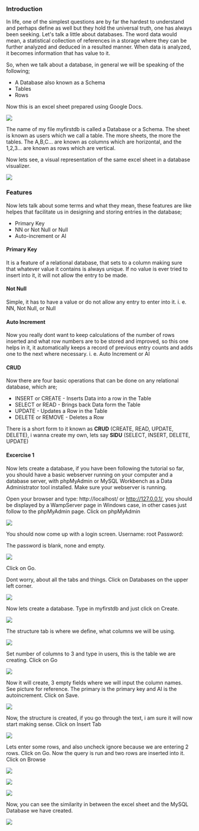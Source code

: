 ### Introduction
In life, one of the simplest questions are by far the hardest to understand and perhaps define as well but they hold the universal truth, one has always been seeking. Let's talk a little about databases. The word data would mean, a statistical collection of references in a storage where they can be further analyzed and deduced in a resulted manner. When data is analyzed, it becomes information that has value to it. 

So, when we talk about a database, in general we will be speaking of the following;

*   A Database also known as a Schema
*   Tables
*   Rows

Now this is an excel sheet prepared using Google Docs.

![](https://thepracticaldev.s3.amazonaws.com/i/rdis27xt0r1t7ckqn4mo.png)

The name of my file myfirstdb is called a Database or a Schema. The sheet is known as users which we call a table. The more sheets, the more the tables. The A,B,C... are known as columns which are horizontal, and the 1,2,3... are known as rows which are vertical.

Now lets see, a visual representation of the same excel sheet in a database visualizer.

![](https://thepracticaldev.s3.amazonaws.com/i/yeogkokzysgqfh8vxzdh.png)

### Features
Now lets talk about some terms and what they mean, these features are like helpes that facilitate us in designing and storing entries in the database;

* Primary Key
* NN or Not Null or Null
* Auto-increment or AI

#### Primary Key
It is a feature of a relational database, that sets to a column making sure that whatever value it contains is always unique. If no value is ever tried to insert into it, it will not allow the entry to be made.

#### Not Null
Simple, it has to have a value or do not allow any entry to enter into it. i. e. NN, Not Null, or Null

#### Auto Increment
Now you really dont want to keep calculations of the number of rows inserted and what row numbers are to be stored and improved, so this one helps in it, it automatically keeps a record of previous entry counts and adds one to the next where necessary. i. e. Auto Increment or AI

#### CRUD
Now there are four basic operations that can be done on any relational database, which are;
* INSERT or CREATE - Inserts Data into a row in the Table
* SELECT or READ - Brings back Data form the Table
* UPDATE - Updates a Row in the Table
* DELETE or REMOVE - Deletes a Row

There is a short form to it known as **CRUD** (CREATE, READ, UPDATE, DELETE), i wanna create my own, lets say **SIDU** (SELECT, INSERT, DELETE, UPDATE)

#### Excercise 1
Now lets create a database, if you have been following the tutorial so far, you should have a basic webserver running on your computer and a database server, with phpMyAdmin or MySQL Workbench as a Data Administrator tool installed. Make sure your webserver is running.

Open your browser and type: http://localhost/ or http://127.0.0.1/, you should be displayed by a WampServer page in Windows case, in other cases just follow to the phpMyAdmin page. Click on phpMyAdmin

![](https://i.ibb.co/VC7VXLQ/Image-004.png)

You should now come up with a login screen.
Username: root
Password: 

The password is blank, none and empty. 

![](https://i.ibb.co/hRdbM2S/Image-005.png)

Click on Go.

Dont worry, about all the tabs and things. Click on Databases on the upper left corner.

![](https://i.ibb.co/kSn1btc/Image-006.png)


Now lets create a database. Type in myfirstdb and just click on Create.

![](https://i.ibb.co/5xCZM61/Image-007.png)

The structure tab is where we define, what columns we will be using.

![](https://i.ibb.co/b2q2fNh/Image-008.png)

Set number of columns to 3 and type in users, this is the table we are creating. Click on Go

![](https://i.ibb.co/tJ8FKqT/Image-009.png)

Now it will create, 3 empty fields where we will input the column names. See picture for reference. The primary is the primary key and AI is the autoincrement. Click on Save.

![](https://i.ibb.co/J2s7kN3/Image-010.png)

Now, the structure is created, if you go through the text, i am sure it will now start making sense. Click on Insert Tab

![](https://i.ibb.co/259hjYL/Image-011.png)

Lets enter some rows, and also uncheck ignore because we are entering 2 rows. Click on Go. Now the query is run and two rows are inserted into it. Click on Browse

![](https://i.ibb.co/mhgkmdt/Image-012.png)

![](https://i.ibb.co/TMdsd9G/Image-013.png)

![](https://i.ibb.co/V9ckWmV/Image-014.png)

Now, you can see the similarity in between the excel sheet and the MySQL Database we have created.

![](https://i.ibb.co/VHBDDJb/Image-015.png)

